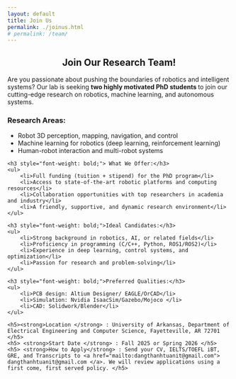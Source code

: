 ```yaml
---
layout: default
title: Join Us
permalink: ./joinus.html 
# permalink: /team/
---
```

<section >
    <h2 style="text-align: center;">Join Our Research Team!</h2>      
    <p>Are you passionate about pushing the boundaries of robotics and intelligent systems? Our lab is seeking <strong>two highly motivated PhD students </strong>  to join our cutting-edge research on robotics, machine learning, and autonomous systems.
    </p> 
    <h3 style="font-weight: bold;"> Research Areas:</h3>
    <ul>
        <li>Robot 3D perception, mapping, navigation, and control
        </li>
        <li>Machine learning for robotics (deep learning, reinforcement learning)</li>
        <li>Human-robot interaction and multi-robot systems</li>
    </ul>

    <h3 style="font-weight: bold;"> What We Offer:</h3>
    <ul>
        <li>Full funding (tuition + stipend) for the PhD program</li>
        <li>Access to state-of-the-art robotic platforms and computing resources</li>
        <li>Collaboration opportunities with top researchers in academia and industry</li>
        <li>A friendly, supportive, and dynamic research environment</li>
    </ul>

    <h3 style="font-weight: bold;">Ideal Candidates:</h3>
    <ul>
        <li>Strong background in robotics, AI, or related fields</li>
        <li>Proficiency in programming (C/C++, Python, ROS1/ROS2)</li>
        <li>Experience in deep learning, control systems, and optimization</li>
        <li>Passion for research and problem-solving</li>
    </ul>
    
    <h3 style="font-weight: bold;">Preferred Qualities:</h3>
    <ul>
        <li>PCB design: Altium Designer/ EAGLE/OrCAD</li>
        <li>Simulation: Nvidia IsaacSim/Gazebo/Mojoco </li>
        <li>CAD: Solidwork/Blender</li>
    </ul>

    <h5><strong>Location </strong> : University of Arkansas, Department of Electrical Engineering and Computer Science, Fayetteville, AR 72701 </h5>
    <h5> <strong>Start Date </strong> : Fall 2025 or Spring 2026 </h5>
    <h5> <strong>How to Apply</strong> : Send your CV, IELTS/TOEFL iBT, GRE, and Transcripts to <a href="mailto:dangthanhtuanit@gmail.com"> dangthanhtuanit@gmail.com </a>. We will review applications using a first come, first served policy. </h5>
</section>